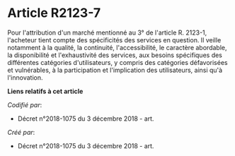 # Article R2123-7

Pour l'attribution d'un marché mentionné au 3° de l'article R. 2123-1, l'acheteur tient compte des spécificités des services
en question. Il veille notamment à la qualité, la continuité, l'accessibilité, le caractère abordable, la disponibilité et
l'exhaustivité des services, aux besoins spécifiques des différentes catégories d'utilisateurs, y compris des catégories
défavorisées et vulnérables, à la participation et l'implication des utilisateurs, ainsi qu'à l'innovation.

**Liens relatifs à cet article**

_Codifié par_:

  - Décret n°2018-1075 du 3 décembre 2018 - art.

_Créé par_:

  - Décret n°2018-1075 du 3 décembre 2018 - art.
